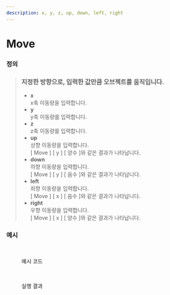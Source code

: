 ```yaml
---
description: x, y, z, up, down, left, right
---
```


# Move

### 정의

> ### 지정한 방향으로, 입력한 값만큼 오브젝트를 움직입니다.
>
> * **x** \
>   x축 이동량을 입력합니다.
> * **y**\
>   y축 이동량를 입력합니다.
> * **z**\
>   z축 이동량를 입력합니다.
> * **up**\
>   상향 이동량을 입력합니다.\
>   \[ Move ] \[ y ] \[ 양수 ]와 같은 결과가 나타납니다.
> * **down**\
>   하향 이동량을 입력합니다.\
>   \[ Move ] \[ y ] \[ 음수 ]와 같은 결과가 나타납니다.
> * **left**\
>   좌향 이동량을 입력합니다.\
>   \[ Move ] \[ x ] \[ 음수 ]와 같은 결과가 나타납니다.
> * **right**\
>   우향 이동량을 입력합니다.\
>   \[ Move ] \[ x ] \[ 양수 ]와 같은 결과가 나타납니다.



### 예시

<figure><img src="../../../.gitbook/assets/스크린샷 2022-12-26 오후 5.47.22.png" alt=""><figcaption><p>예시 코드</p></figcaption></figure>

<figure><img src="../../../.gitbook/assets/화면_기록_2022-12-26_오후_5_44_22_AdobeExpress.gif" alt=""><figcaption><p>실행 결과</p></figcaption></figure>

